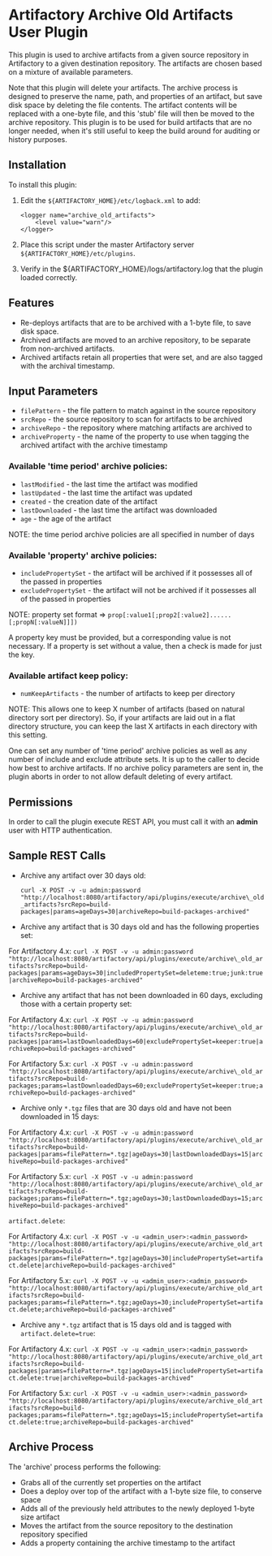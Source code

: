 Artifactory Archive Old Artifacts User Plugin
=============================================

This plugin is used to archive artifacts from a given source repository in
Artifactory to a given destination repository. The artifacts are chosen based on
a mixture of available parameters.

Note that this plugin will delete your artifacts. The archive process is
designed to preserve the name, path, and properties of an artifact, but save
disk space by deleting the file contents. The artifact contents will be replaced
with a one-byte file, and this 'stub' file will then be moved to the archive
repository. This plugin is to be used for build artifacts that are no longer
needed, when it's still useful to keep the build around for auditing or history
purposes.

Installation
------------

To install this plugin:

1. Edit the `${ARTIFACTORY_HOME}/etc/logback.xml` to add:

    ```
    <logger name="archive_old_artifacts">
        <level value="warn"/>
    </logger>
    ```

2. Place this script under the master Artifactory server
   `${ARTIFACTORY_HOME}/etc/plugins`.
3. Verify in the ${ARTIFACTORY_HOME}/logs/artifactory.log that the plugin loaded
   correctly.

Features
--------

- Re-deploys artifacts that are to be archived with a 1-byte file, to save disk
  space.
- Archived artifacts are moved to an archive repository, to be separate from
  non-archived artifacts.
- Archived artifacts retain all properties that were set, and are also tagged
  with the archival timestamp.

Input Parameters
----------------

- `filePattern` - the file pattern to match against in the source repository
- `srcRepo` - the source repository to scan for artifacts to be archived
- `archiveRepo` - the repository where matching artifacts are archived to
- `archiveProperty` - the name of the property to use when tagging the archived
  artifact with the archive timestamp

### Available 'time period' archive policies: ###

- `lastModified` - the last time the artifact was modified
- `lastUpdated` - the last time the artifact was updated
- `created` - the creation date of the artifact
- `lastDownloaded` - the last time the artifact was downloaded
- `age` - the age of the artifact

NOTE: the time period archive policies are all specified in number of days

### Available 'property' archive policies: ###

- `includePropertySet` - the artifact will be archived if it possesses all of
  the passed in properties
- `excludePropertySet` - the artifact will not be archived if it possesses all
  of the passed in properties

NOTE: property set format &rArr;
`prop[:value1[;prop2[:value2]......[;propN[:valueN]]])`

A property key must be provided, but a corresponding value is not necessary.
If a property is set without a value, then a check is made for just the key.

### Available artifact keep policy: ###

- `numKeepArtifacts` - the number of artifacts to keep per directory

NOTE: This allows one to keep X number of artifacts (based on natural directory
sort per directory). So, if your artifacts are laid out in a flat directory
structure, you can keep the last X artifacts in each directory with this
setting.

One can set any number of 'time period' archive policies as well as any number
of include and exclude attribute sets. It is up to the caller to decide how best
to archive artifacts. If no archive policy parameters are sent in, the plugin
aborts in order to not allow default deleting of every artifact.

Permissions
------------

In order to call the plugin execute REST API, you must call it with an **admin**
user with HTTP authentication.

Sample REST Calls
-----------------

- Archive any artifact over 30 days old:

  `curl -X POST -v -u admin:password "http://localhost:8080/artifactory/api/plugins/execute/archive\_old_artifacts?srcRepo=build-packages|params=ageDays=30|archiveRepo=build-packages-archived"`
- Archive any artifact that is 30 days old and has the following properties set:


For Artifactory 4.x:
  `curl -X POST -v -u admin:password "http://localhost:8080/artifactory/api/plugins/execute/archive\_old_artifacts?srcRepo=build-packages|params=ageDays=30|includedPropertySet=deleteme:true;junk:true|archiveRepo=build-packages-archived"`


- Archive any artifact that has not been downloaded in 60 days, excluding those
  with a certain property set:


For Artifactory 4.x:
  `curl -X POST -v -u admin:password "http://localhost:8080/artifactory/api/plugins/execute/archive\_old_artifacts?srcRepo=build-packages|params=lastDownloadedDays=60|excludePropertySet=keeper:true|archiveRepo=build-packages-archived"`

For Artifactory 5.x:
  `curl -X POST -v -u admin:password "http://localhost:8080/artifactory/api/plugins/execute/archive\_old_artifacts?srcRepo=build-packages;params=lastDownloadedDays=60;excludePropertySet=keeper:true;archiveRepo=build-packages-archived"`

- Archive only `*.tgz` files that are 30 days old and have not been downloaded
  in 15 days:


For Artifactory 4.x:
  `curl -X POST -v -u admin:password "http://localhost:8080/artifactory/api/plugins/execute/archive\_old_artifacts?srcRepo=build-packages|params=filePattern=*.tgz|ageDays=30|lastDownloadedDays=15|archiveRepo=build-packages-archived"`


For Artifactory 5.x: 
`curl -X POST -v -u admin:password "http://localhost:8080/artifactory/api/plugins/execute/archive\_old_artifacts?srcRepo=build-packages;params=filePattern=*.tgz;ageDays=30;lastDownloadedDays=15;archiveRepo=build-packages-archived"`

  `artifact.delete`:


For Artifactory 4.x:
  `curl -X POST -v -u <admin_user>:<admin_password> "http://localhost:8080/artifactory/api/plugins/execute/archive_old_artifacts?srcRepo=build-packages|params=filePattern=*.tgz|ageDays=30|includePropertySet=artifact.delete|archiveRepo=build-packages-archived"`

For Artifactory 5.x:
`curl -X POST -v -u <admin_user>:<admin_password> "http://localhost:8080/artifactory/api/plugins/execute/archive_old_artifacts?srcRepo=build-packages;params=filePattern=*.tgz;ageDays=30;includePropertySet=artifact.delete;archiveRepo=build-packages-archived"`
- Archive any `*.tgz` artifact that is 15 days old and is tagged with
  `artifact.delete=true`:


For Artifactory 4.x:
  `curl -X POST -v -u <admin_user>:<admin_password> "http://localhost:8080/artifactory/api/plugins/execute/archive_old_artifacts?srcRepo=build-packages|params=filePattern=*.tgz|ageDays=15|includePropertySet=artifact.delete:true|archiveRepo=build-packages-archived"`


For Artifactory 5.x:
`curl -X POST -v -u <admin_user>:<admin_password> "http://localhost:8080/artifactory/api/plugins/execute/archive_old_artifacts?srcRepo=build-packages;params=filePattern=*.tgz;ageDays=15;includePropertySet=artifact.delete:true;archiveRepo=build-packages-archived"`

Archive Process
---------------

The 'archive' process performs the following:

- Grabs all of the currently set properties on the artifact
- Does a deploy over top of the artifact with a 1-byte size file, to conserve
  space
- Adds all of the previously held attributes to the newly deployed 1-byte size
  artifact
- Moves the artifact from the source repository to the destination repository
  specified
- Adds a property containing the archive timestamp to the artifact
